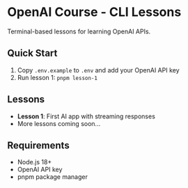 # OpenAI Course - CLI Lessons

Terminal-based lessons for learning OpenAI APIs.

## Quick Start

1. Copy `.env.example` to `.env` and add your OpenAI API key
2. Run lesson 1: `pnpm lesson-1`

## Lessons

- **Lesson 1**: First AI app with streaming responses
- More lessons coming soon...

## Requirements

- Node.js 18+
- OpenAI API key
- pnpm package manager
